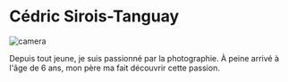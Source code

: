 # Cédric Sirois-Tanguay

![camera](/photos/camera.jfif)


Depuis tout jeune, je suis passionné par la photographie. À peine arrivé à l'âge de 6 ans, mon père ma fait découvrir cette passion.
